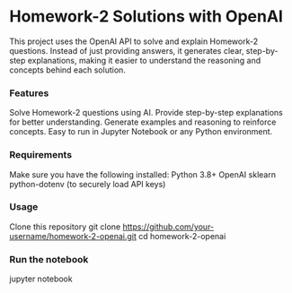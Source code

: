 # Homework-2 Solutions with OpenAI
This project uses the OpenAI API to solve and explain Homework-2 questions. Instead of just providing answers, it generates clear, step-by-step explanations, making it easier to understand the reasoning and concepts behind each solution.

 
### Features
Solve Homework-2 questions using AI.
Provide step-by-step explanations for better understanding.
Generate examples and reasoning to reinforce concepts.
Easy to run in Jupyter Notebook or any Python environment.

### Requirements
Make sure you have the following installed:
Python 3.8+
OpenAI
sklearn
python-dotenv (to securely load API keys)

### Usage
Clone this repository
git clone https://github.com/your-username/homework-2-openai.git
cd homework-2-openai

### Run the notebook 
jupyter notebook
